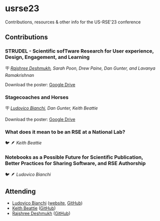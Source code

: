 # usrse23
Contributions, resources &amp; other info for the US-RSE'23 conference

## Contributions

### STRUDEL - Scientific sofTware Research for User experience, Design, Engagement, and Learning

:placard: _<ins>Rajshree Deshmukh</ins>, Sarah Poon, Drew Paine, Dan Gunter, and Lavanya Ramakrishnan_

Download the poster: [Google Drive](https://drive.google.com/file/d/1grLE_xoWpA5vvT7EGnU4hPVdpcS1hVmq/view?usp=sharing)

### Stagecoaches and Horses

:placard: _<ins>Ludovico Bianchi</ins>, Dan Gunter, Keith Beattie_

Download the poster: [Google Drive](https://drive.google.com/file/d/1RWOeA2c5_5kbsnjIzAyrZHL6hMmnRt9N/view?usp=sharing)

### What does it mean to be an RSE at a National Lab?

🐦 🪶 _Keith Beattie_

### Notebooks as a Possible Future for Scientific Publication, Better Practices for Sharing Software, and RSE Authorship

🐦 🪶 _Ludovico Bianchi_

## Attending

- [Ludovico Bianchi](https://crd.lbl.gov/divisions/scidata/sustainable-software-engineering/staff/ludovico-bianchi/) ([website](https://ludob.com), [GitHub](https://github.com/lbianchi-lbl))
- [Keith Beattie](https://crd.lbl.gov/divisions/scidata/sustainable-software-engineering/staff/keith-beattie/) ([GitHub](https://github.com/ksbeattie))
- [Rajshree Deshmukh](https://crd.lbl.gov/divisions/scidata/uds/staff/rajshree-deshmukh/) ([GitHub](https://github.com/Rjdesh))
